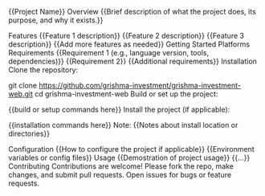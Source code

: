 {{Project Name}}
Overview
{{Brief description of what the project does, its purpose, and why it exists.}}

Features
{{Feature 1 description}}
{{Feature 2 description}}
{{Feature 3 description}}
{{Add more features as needed}}
Getting Started
Platforms
Requirements
{{Requirement 1 (e.g., language version, tools, dependencies)}}
{{Requirement 2}}
{{Additional requirements}}
Installation
Clone the repository:

git clone https://github.com/grishma-investment/grishma-investment-web.git
cd grishma-investment-web
Build or set up the project:

{{build or setup commands here}}
Install the project (if applicable):

{{installation commands here}}
Note: {{Notes about install location or directories}}

Configuration
{{How to configure the project if applicable}}
{{Environment variables or config files}}
Usage
{{Demostration of project usage}}
{{...}}
Contributing
Contributions are welcome! Please fork the repo, make changes, and submit pull requests. Open issues for bugs or feature requests.
